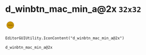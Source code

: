 # d_winbtn_mac_min_a@2x `32x32`
<img src="/img/d_winbtn_mac_min_a@2x.png" width=32 height=32>

``` CSharp
EditorGUIUtility.IconContent("d_winbtn_mac_min_a@2x")
```
```
d_winbtn_mac_min_a@2x
```
